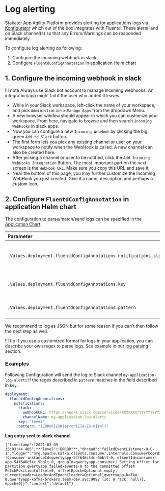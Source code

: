 # Log alerting

Stakater App Agility Platform provides alerting for applications logs via [Konfigurator](https://github.com/stakater/Konfigurator) which out of the box integrates with Fluentd. These alerts land on Slack channel(s) so that any Errors/Warnings can be responded immediately.

To configure log alerting do following:

1. Configure the incoming webhook in slack
2. Configure `FluentdConfigAnnotation` in application Helm chart

## 1. Configure the incoming webhook in slack

!!! note
    Always use Slack bot account to manage incoming webhooks. An integration/app might fail if the user who added it leaves.

- While in your Slack workspace, left-click the name of your workspace, and pick `Administration` > `Manage Apps` from the dropdown Menu.
- A new browser window should appear in which you can customize your workspace. From here, navigate to browse and then search `Incoming WebHooks` in slack apps.
- Now you can configure a new `Incoming WebHook` by clicking the big, green `Add to Slack` button.
- The first form lets you pick any existing channel or user on your workspace to notify when the WebHook is called. A new channel can also be created here.
- After picking a channel or user to be notified, click the `Add Incoming WebHooks Integration` Button. The most important part on the next screen is the `WebHook URL`. Make sure you copy this URL and save it
- Near the bottom of this page, you may further customize the Incoming WebHook you just created. Give it a name, description and perhaps a custom icon.

## 2. Configure `FluentdConfigAnnotation` in application Helm chart

The configuration to parse/match/send logs can be specified in the [Application Chart](https://github.com/stakater-charts/application).

| Parameter | Description |
|:---|:---|
|`.Values.deployment.fluentdConfigAnnotations.notifications.slack`|specify slack *`webhookURL`* and *`channelName`*|
|`.Values.deployment.fluentdConfigAnnotations.key`|specify log field to match the regex|
|`.Values.deployment.fluentdConfigAnnotations.pattern`|specify regex to be matched|

We recommend to log as JSON but for some reason if you can't then follow the next step as well.

!!! tip
    If you use a customized format for logs in your application, you can describe your own regex to parse logs. See example in our [log parsing](../logging/logging.md) section.

### Examples

Following Configuration will send the log to Slack channel `my-application-log-alerts` if the regex described in `pattern` matches in the field described in `key`.

```yaml
deployment:
  fluentdConfigAnnotations:
    notifications:
      slack: 
        webhookURL: https://hooks.slack.com/services/XXXXXXX/YYYYYYYYY/aaaaaaabbbbbcccccddd
        channelName: my-application-log-alerts
      key: "level"
      pattern: "(ERROR|ERR|error|E[A-Z0-9]{4})"
```

**Log entry sent to slack channel**

```
{"timestamp":"2021-03-09 15:03:44.405",**"level":"ERROR"**,"thread":"failedEventListener-0-C-1","logger":"org.apache.kafka.clients.consumer.internals.ConsumerCoordinator","message":"[Consumer instanceId=qwertyapp-54f646c54c-9bblt-0, clientId=consumer-app-54f646c54c-9bblt-0, groupId=qwertyapp-consumer] Setting offset for partition qwertyapp.failed-events-0 to the committed offset FetchPosition{offset=0, offsetEpoch=Optional.empty, currentLeader=LeaderAndEpoch{leader=Optional[qwertyapp-kafka-0.qwertyapp-kafka-brokers.team-dev.svc:9092 (id: 0 rack: null)], epoch=0}}","context":"default"}
```
